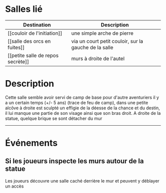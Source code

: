 # Salles lié

| Destination                       | Description                                           |
| --------------------------------- | ----------------------------------------------------- |
| [[couloir de l'initiation]]       | une simple arche de pierre                            |
| [[salle des orcs en fuites]]      | via un court petit couloir, sur la gauche de la salle |
| [[petite salle de repos secrète]] | murs à droite de l'autel                              |
# Description
Cette salle semble avoir servi de camp de base pour d'autre aventuriers il y a un certain temps (+/- 5 ans) (trace de feu de camp), dans une petite alcôve à droite est sculpté un effigie de la déesse de la chance et du destin, il lui manque une partie de son visage ainsi que son bras droit. A droite de la statue, quelque brique se sont détacher du mur
___
# Événements
## Si les joueurs inspecte les murs autour de la statue
Les joueurs découvre une salle caché derrière le mur et peuvent y déblayer un accès